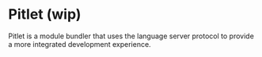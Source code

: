 # Pitlet (wip)

Pitlet is a module bundler that uses the language server protocol to provide a more integrated development experience.
